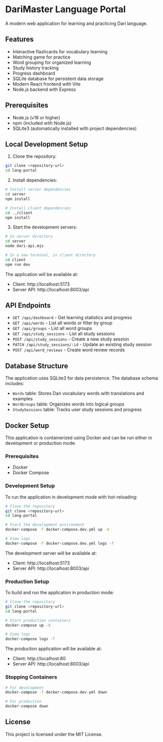 # DariMaster Language Portal

A modern web application for learning and practicing Dari language.

## Features

- Interactive flashcards for vocabulary learning
- Matching game for practice
- Word grouping for organized learning
- Study history tracking
- Progress dashboard
- SQLite database for persistent data storage
- Modern React frontend with Vite
- Node.js backend with Express

## Prerequisites

- Node.js (v18 or higher)
- npm (included with Node.js)
- SQLite3 (automatically installed with project dependencies)

## Local Development Setup

1. Clone the repository:
```bash
git clone <repository-url>
cd lang-portal
```

2. Install dependencies:
```bash
# Install server dependencies
cd server
npm install

# Install client dependencies
cd ../client
npm install
```

3. Start the development servers:
```bash
# In server directory
cd server
node dari-api.mjs

# In a new terminal, in client directory
cd client
npm run dev
```

The application will be available at:
- Client: http://localhost:5173
- Server API: http://localhost:8003/api

## API Endpoints

- `GET /api/dashboard` - Get learning statistics and progress
- `GET /api/words` - List all words or filter by group
- `GET /api/groups` - List all word groups
- `GET /api/study_sessions` - List all study sessions
- `POST /api/study_sessions` - Create a new study session
- `PATCH /api/study_sessions/:id` - Update an existing study session
- `POST /api/word_reviews` - Create word review records

## Database Structure

The application uses SQLite3 for data persistence. The database schema includes:

- `Words` table: Stores Dari vocabulary words with translations and examples
- `WordGroups` table: Organizes words into logical groups
- `StudySessions` table: Tracks user study sessions and progress

## Docker Setup

This application is containerized using Docker and can be run either in development or production mode.

### Prerequisites

- Docker
- Docker Compose

### Development Setup

To run the application in development mode with hot-reloading:

```bash
# Clone the repository
git clone <repository-url>
cd lang-portal

# Start the development environment
docker-compose -f docker-compose.dev.yml up -d

# View logs
docker-compose -f docker-compose.dev.yml logs -f
```

The development server will be available at:
- Client: http://localhost:5173
- Server API: http://localhost:8003/api

### Production Setup

To build and run the application in production mode:

```bash
# Clone the repository
git clone <repository-url>
cd lang-portal

# Start production containers
docker-compose up -d

# View logs
docker-compose logs -f
```

The production application will be available at:
- Client: http://localhost:80
- Server API: http://localhost:8003/api

### Stopping Containers

```bash
# For development
docker-compose -f docker-compose.dev.yml down

# For production
docker-compose down
```

## License

This project is licensed under the MIT License.